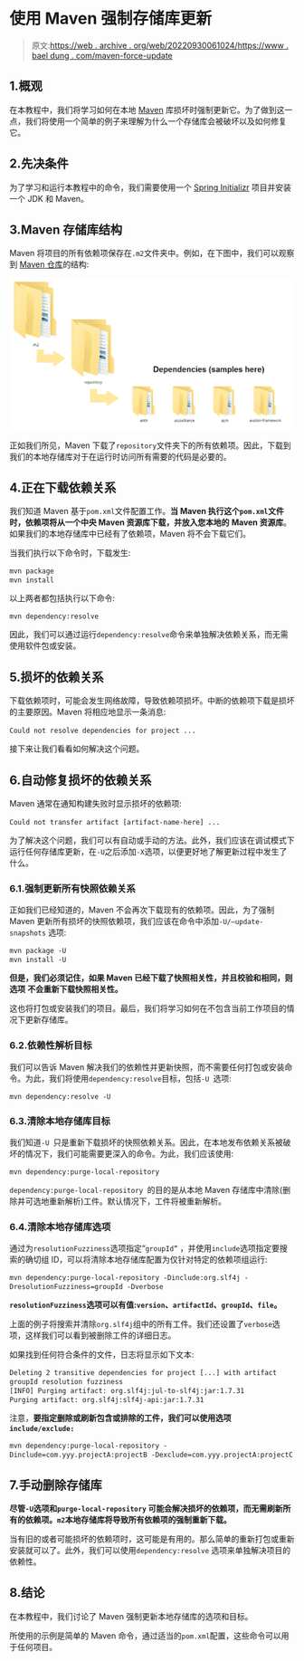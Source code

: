 # 使用 Maven 强制存储库更新

> 原文:[https://web . archive . org/web/20220930061024/https://www . bael dung . com/maven-force-update](https://web.archive.org/web/20220930061024/https://www.baeldung.com/maven-force-update)

## 1.概观

在本教程中，我们将学习如何在本地 [Maven](/web/20220628060751/https://www.baeldung.com/maven) 库损坏时强制更新它。为了做到这一点，我们将使用一个简单的例子来理解为什么一个存储库会被破坏以及如何修复它。

## 2.先决条件

为了学习和运行本教程中的命令，我们需要使用一个 [Spring Initializr](/web/20220628060751/https://www.baeldung.com/spring-boot-custom-starter) 项目并安装一个 JDK 和 Maven。

## 3.Maven 存储库结构

Maven 将项目的所有依赖项保存在`.m2`文件夹中。例如，在下图中，我们可以观察到 [Maven 仓库](/web/20220628060751/https://www.baeldung.com/maven-local-repository)的结构:

[![](img/8b80aa5e814c0446c312f308983827f5.png)](/web/20220628060751/https://www.baeldung.com/wp-content/uploads/2021/07/m2.png)

正如我们所见，Maven 下载了`repository`文件夹下的所有依赖项。因此，下载到我们的本地存储库对于在运行时访问所有需要的代码是必要的。

## 4.正在下载**依赖关系**

我们知道 Maven 基于`pom.xml`文件配置工作。**当 Maven 执行这个`pom.xml`文件时，依赖项将从一个中央 Maven 资源库下载，并放入您本地的** **Maven 资源库**。如果我们的本地存储库中已经有了依赖项，Maven 将不会下载它们。

当我们执行以下命令时，下载发生:

```
mvn package
mvn install
```

以上两者都包括执行以下命令:

```
mvn dependency:resolve 
```

因此，我们可以通过运行`dependency:resolve`命令来单独解决依赖关系，而无需使用软件包或安装。

## 5.损坏的**依赖关系**

下载依赖项时，可能会发生网络故障，导致依赖项损坏。中断的依赖项下载是损坏的主要原因。Maven 将相应地显示一条消息:

`Could not resolve dependencies for project ...`

接下来让我们看看如何解决这个问题。

## 6.自动修复损坏的依赖关系

Maven 通常在通知构建失败时显示损坏的依赖项:

`Could not transfer artifact [artifact-name-here] ...`

为了解决这个问题，我们可以有自动或手动的方法。此外，我们应该在调试模式下运行任何存储库更新，在`-U`之后添加`-X`选项，以便更好地了解更新过程中发生了什么。

### 6.1.强制更新所有快照依赖关系

正如我们已经知道的，Maven 不会再次下载现有的依赖项。因此，为了强制 Maven 更新所有损坏的快照依赖项，我们应该在命令中添加`-U/–update-snapshots` 选项:

```
mvn package -U
mvn install -U
```

**但是，我们必须记住，如果 Maven 已经下载了快照相关性，并且校验和相同，则选项** **不会重新下载快照相关性。**

这也将打包或安装我们的项目。最后，我们将学习如何在不包含当前工作项目的情况下更新存储库。

### 6.2.依赖性解析目标

我们可以告诉 Maven 解决我们的依赖性并更新快照，而不需要任何打包或安装命令。为此，我们将使用`dependency:resolve`目标，包括`-U `选项:

```
mvn dependency:resolve -U
```

### 6.3.清除本地存储库目标

我们知道`-U `只是重新下载损坏的快照依赖关系。因此，在本地发布依赖关系被破坏的情况下，我们可能需要更深入的命令。为此，我们应该使用:

```
mvn dependency:purge-local-repository
```

`dependency:purge-local-repository `的目的是从本地 Maven 存储库中清除(删除并可选地重新解析)工件。默认情况下，工件将被重新解析。

### 6.4.清除本地存储库选项

通过为`resolutionFuzziness`选项指定“`groupId”` ，并使用`include`选项指定要搜索的确切组 ID，可以将清除本地存储库配置为仅针对特定的依赖项组运行:

```
mvn dependency:purge-local-repository -Dinclude:org.slf4j -DresolutionFuzziness=groupId -Dverbose
```

**`resolutionFuzziness`选项可以有值:`version`、`artifactId`、`groupId`、`file`。**

上面的例子将搜索并清除`org.slf4j`组中的所有工件。我们还设置了`verbose`选项，这样我们可以看到被删除工件的详细日志。

如果找到任何符合条件的文件，日志将显示如下文本:

```
Deleting 2 transitive dependencies for project [...] with artifact groupId resolution fuzziness
[INFO] Purging artifact: org.slf4j:jul-to-slf4j:jar:1.7.31
Purging artifact: org.slf4j:slf4j-api:jar:1.7.31 
```

注意，**要指定删除或刷新包含或排除的工件，我们可以使用选项`include/exclude:`**

```
mvn dependency:purge-local-repository -Dinclude=com.yyy.projectA:projectB -Dexclude=com.yyy.projectA:projectC
```

## 7.手动删除存储库

**尽管`-U`选项和`purge-local-repository` 可能会解决损坏的依赖项，而无需刷新所有的依赖项。`m2`本地存储库将导致所有依赖项的强制重新下载。**

当有旧的或者可能损坏的依赖项时，这可能是有用的。那么简单的重新打包或重新安装就可以了。此外，我们可以使用`dependency:resolve` 选项来单独解决项目的依赖性。

## 8.结论

在本教程中，我们讨论了 Maven 强制更新本地存储库的选项和目标。

所使用的示例是简单的 Maven 命令，通过适当的`pom.xml`配置，这些命令可以用于任何项目。